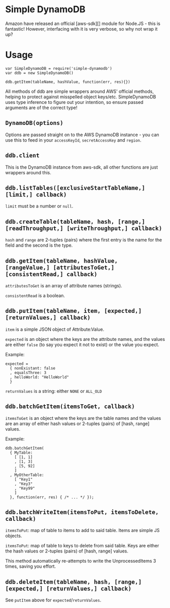Simple DynamoDB
===============

Amazon have released an official [aws-sdk][] module for Node.JS - this
is fantastic! However, interfacing with it is very verbose, so why not
wrap it up?

Usage
=====

```
var SimpleDynamoDB = require('simple-dynamodb')
var ddb = new SimpleDynamoDB()

ddb.getItem(tableName, hashValue, function(err, res){})
```

All methods of ddb are simple wrappers around AWS' official methods,
helping to protect against misspelled object keys/etc. SimpleDynamoDB
uses type inference to figure out your intention, so ensure passed
arguments are of the correct type!

`DynamoDB(options)`
-------------------

Options are passed straight on to the AWS DynamoDB instance - you can
use this to feed in your `accessKeyId`, `secretAccessKey` and `region`.

`ddb.client`
------------

This is the DynamoDB instance from aws-sdk, all other functions are
just wrappers around this.

`ddb.listTables([exclusiveStartTableName,] [limit,] callback)`
--------------------------------------------------------------

`limit` must be a number or `null`.

`ddb.createTable(tableName, hash, [range,] [readThroughput,] [writeThroughput,] callback)`
------------------------------------------------------------------------------------------

`hash` and `range` are 2-tuples (pairs) where the first entry is the
name for the field and the second is the type.

`ddb.getItem(tableName, hashValue, [rangeValue,] [attributesToGet,] [consistentRead,] callback)`
------------------------------------------------------------------------------------------------

`attributesToGet` is an array of attribute names (strings).

`consistentRead` is a boolean.

`ddb.putItem(tableName, item, [expected,] [returnValues,] callback)`
--------------------------------------------------------------------

`item` is a simple JSON object of Attribute:Value.

`expected` is an object where the keys are the attribute names, and the
values are either `false` (to say you expect it not to exist) or the
value you expect.

Example:

```
expected =
  { nonExistant: false
  , equalsThree: 3
  , helloWorld: "HelloWorld"
  }
```

`returnValues` is a string: either `NONE` or `ALL_OLD`

`ddb.batchGetItem(itemsToGet, callback)`
----------------------------------------

`itemsToGet` is an object where the keys are the table names and the
values are an array of either hash values or 2-tuples (pairs) of [hash,
range] values.

Example:

```
ddb.batchGetItem(
  { MyTable:
    [ [1, 1]
    , [1, 3]
    , [5, 92]
    ]
  , MyOtherTable:
    [ "Key1"
    , "Key3"
    , "Key99"
    ]
  }, function(err, res) { /* ... */ });
```

`ddb.batchWriteItem(itemsToPut, itemsToDelete, callback)`
------------------------------------------

`itemsToPut`: map of table to items to add to said table. Items are
simple JS objects.

`itemsToPut`: map of table to keys to delete from said table. Keys are
either the hash values or 2-tuples (pairs) of [hash, range] values.

This method automatically re-attempts to write the UnprocessedItems 3
times, saving you effort.

`ddb.deleteItem(tableName, hash, [range,] [expected,] [returnValues,] callback)`
--------------------------------------------------------------------------------

See `putItem` above for `expected`/`returnValues`.
